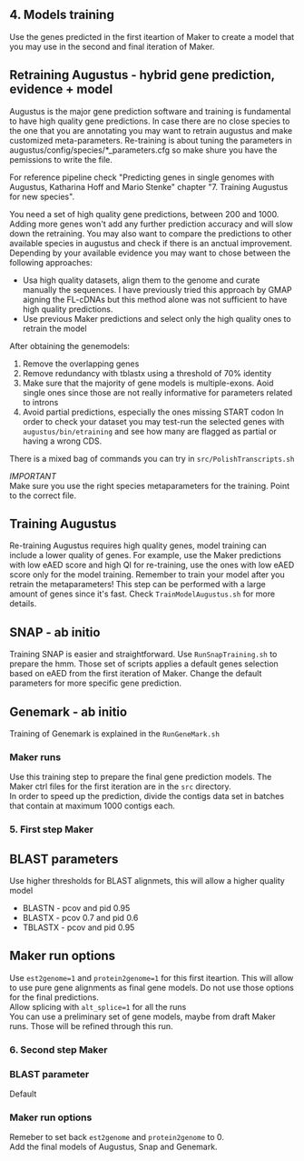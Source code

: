 ## 4. Models training

Use the genes predicted in the first iteartion of Maker to create a model that you may use in the second and final iteration of Maker.

## Retraining Augustus - hybrid gene prediction, evidence + model

Augustus is the major gene prediction software and training is fundamental to have high quality gene predictions. In case there are no close species to the one that you are annotating you may want to retrain augustus and make customized meta-parameters. 
Re-training is about tuning the parameters in augustus/config/species/*_parameters.cfg so make shure you have the pemissions to write the file.     

For reference pipeline check "Predicting genes in single genomes with Augustus, Katharina Hoff and Mario Stenke" chapter "7. Training Augustus for new species".     

You need a set of high quality gene predictions, between 200 and 1000. Adding more genes won't add any further prediction accuracy and will slow down the retraining. You may also want to compare the predictions to other available species in augustus and check if there is an anctual improvement.      
Depending by your available evidence you may want to chose between the following approaches:        
- Usa high quality datasets, align them to the genome and curate manually the sequences. I have previously tried this approach by GMAP aigning the FL-cDNAs but this method alone was not sufficient to have high quality predictions.       
- Use previous Maker predictions and select only the high quality ones to retrain the model        

After obtaining the genemodels:
1) Remove the overlapping genes
2) Remove redundancy with tblastx using a threshold of 70% identity
3) Make sure that the majority of gene models is multiple-exons. Aoid single ones since those are not really informative for parameters related to introns      
4) Avoid partial predictions, especially the ones missing START codon
In order to check your dataset you may test-run the selected genes with ```augustus/bin/etraining``` and see how many are flagged as partial or having a wrong CDS.      

There is a mixed bag of commands you can try in ```src/PolishTranscripts.sh```       

*IMPORTANT*    	   
Make sure you use the right species metaparameters for the training. Point to the correct file.

## Training Augustus

Re-training Augustus requires high quality genes, model	training can include a lower quality of genes. For example, use the Maker predictions with low eAED score and high QI for re-training, use the ones with low eAED score only for the model training. 
Remember to train your model after you retrain the metaparameters! This step can be performed with a large amount of genes since it's fast. Check ```TrainModelAugustus.sh``` for more details.              

## SNAP - ab initio

Training SNAP is easier and straightforward. Use ```RunSnapTraining.sh``` to prepare the hmm. Those set of scripts applies a default genes selection based on eAED from the first iteration of Maker. Change the default parameters for more specific gene prediction.      

## Genemark - ab initio
 
Training of Genemark is explained in the ```RunGeneMark.sh```


### Maker runs
Use this training step to prepare the final gene prediction models. The Maker ctrl files for the first iteration are in the ```src``` directory.       
In order to speed up the prediction, divide the contigs data set in batches that contain at maximum 1000 contigs each.

### 5. First step Maker

## BLAST parameters

Use higher thresholds for BLAST alignmets, this will allow a higher quality model      
- BLASTN - pcov and pid 0.95
- BLASTX - pcov 0.7 and pid 0.6
- TBLASTX - pcov and pid 0.95

## Maker run options

Use ```est2genome=1``` and ```protein2genome=1``` for this first iteartion. This will allow to use pure gene alignments as final gene models. Do not use those options for the final predictions.      
Allow splicing with ```alt_splice=1``` for all the runs     
You can use a preliminary set of gene models, maybe from draft Maker runs. Those will be refined through this run.    

### 6. Second step Maker

### BLAST parameter

Default       

### Maker run options

Remeber to set back ```est2genome``` and ```protein2genome``` to 0.     
Add the final models of Augustus, Snap and Genemark.     

